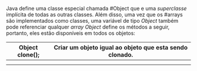 Java define uma classe especial chamada #Object que e uma *superclasse* implícita de todas as outras classes.
Além disso, uma vez que os #arrays são implementados como classes, uma variável de tipo *Object* também pode referenciar qualquer *array*
*Object* define os métodos a seguir, portanto, eles estão disponíveis em todos os objetos: 

| Object clone(); | Criar um objeto igual ao objeto que esta sendo clonado. |
| --------------- | ------------------------------------------------------- |
|                 |                                                         |
|                 |                                                         |
